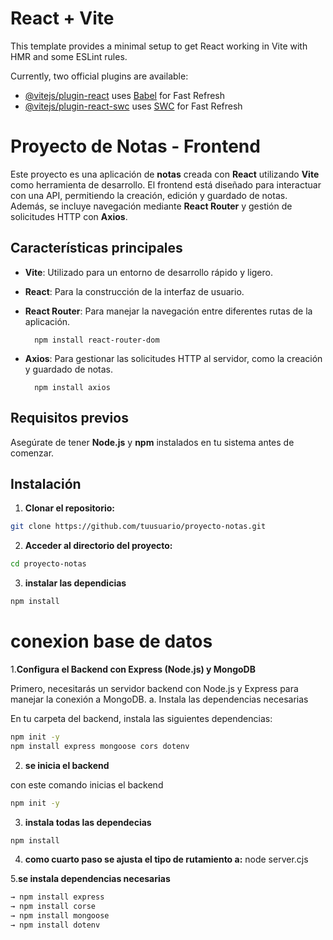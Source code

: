# React + Vite

This template provides a minimal setup to get React working in Vite with HMR and some ESLint rules.

Currently, two official plugins are available:

- [@vitejs/plugin-react](https://github.com/vitejs/vite-plugin-react/blob/main/packages/plugin-react/README.md) uses [Babel](https://babeljs.io/) for Fast Refresh
- [@vitejs/plugin-react-swc](https://github.com/vitejs/vite-plugin-react-swc) uses [SWC](https://swc.rs/) for Fast Refresh




# Proyecto de Notas - Frontend

Este proyecto es una aplicación de **notas** creada con **React** utilizando **Vite** como herramienta de desarrollo. El frontend está diseñado para interactuar con una API, permitiendo la creación, edición y guardado de notas. Además, se incluye navegación mediante **React Router** y gestión de solicitudes HTTP con **Axios**.

## Características principales

- **Vite**: Utilizado para un entorno de desarrollo rápido y ligero.
- **React**: Para la construcción de la interfaz de usuario.
- **React Router**: Para manejar la navegación entre diferentes rutas de la aplicación.

        npm install react-router-dom

- **Axios**: Para gestionar las solicitudes HTTP al servidor, como la creación y guardado de notas.

        npm install axios


## Requisitos previos

Asegúrate de tener **Node.js** y **npm** instalados en tu sistema antes de comenzar.

## Instalación

1. **Clonar el repositorio:**
```bash
git clone https://github.com/tuusuario/proyecto-notas.git
```
2. **Acceder al directorio del proyecto:**

```bash
cd proyecto-notas
```
3. **instalar las dependicias**
```bash
npm install 
```

# conexion base de datos

1.**Configura el Backend con Express (Node.js) y MongoDB**

Primero, necesitarás un servidor backend con Node.js y Express para manejar la conexión a MongoDB.
a. Instala las dependencias necesarias

En tu carpeta del backend, instala las siguientes dependencias:
```bash
npm init -y
npm install express mongoose cors dotenv
```
        

2. **se inicia el backend**

con este comando inicias el backend
```bash
npm init -y
```
       

3. **instala todas las dependecias**
```bash
npm install 
```

4. **como cuarto paso se ajusta el tipo de rutamiento a:**
        node server.cjs

5.**se instala dependencias necesarias**

```bash
→ npm install express
→ npm install corse
→ npm install mongoose
→ npm install dotenv